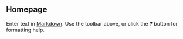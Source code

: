 ## Homepage

Enter text in [Markdown](http://daringfireball.net/projects/markdown/). Use the toolbar above, or click the **?** button for formatting help.
